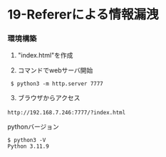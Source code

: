# 19-Refererによる情報漏洩

### 環境構築
1. "index.html"を作成

2. コマンドでwebサーバ開始
```
 $ python3 -m http.server 7777
```

3. ブラウザからアクセス
```
http://192.168.7.246:7777/?index.html 　
```

pythonバージョン
```
$ python3 -V
Python 3.11.9
```

